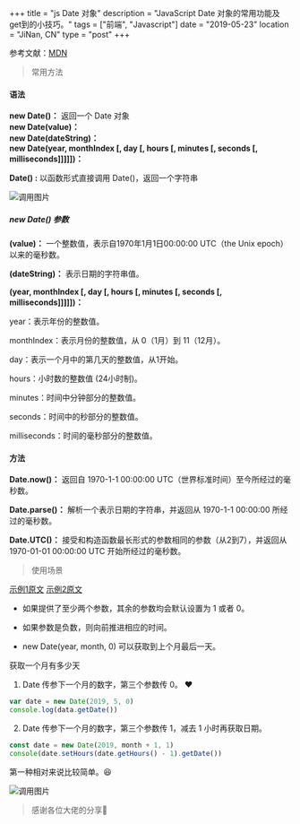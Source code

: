 +++
title = "js Date 对象"
description = "JavaScript Date 对象的常用功能及get到的小技巧。"
tags = ["前端", "Javascript"]
date = "2019-05-23"
location = "JiNan, CN"
type = "post"
+++

参考文献：[MDN](https://developer.mozilla.org/zh-CN/docs/Web/JavaScript/Reference/Global_Objects/Date)

> 常用方法

#### 语法

**new Date()：** 返回一个 Date 对象<br>
**new Date(value)：**<br>
**new Date(dateString)：**<br>
**new Date(year, monthIndex [, day [, hours [, minutes [, seconds [, milliseconds]]]]])：**<br>

**Date() :** 以函数形式直接调用 Date()，返回一个字符串

![调用图片](/img/0522-ss-func1.png)

##### new Date() 参数

**(value)：** 一个整数值，表示自1970年1月1日00:00:00 UTC（the Unix epoch）以来的毫秒数。<br>

**(dateString)：** 表示日期的字符串值。<br>

**(year, monthIndex [, day [, hours [, minutes [, seconds [, milliseconds]]]]])：**<br>

year：表示年份的整数值。

monthIndex：表示月份的整数值，从 0（1月）到 11（12月）。

day：表示一个月中的第几天的整数值，从1开始。

hours：小时数的整数值 (24小时制)。

minutes：时间中分钟部分的整数值。

seconds：时间中的秒部分的整数值。

milliseconds：时间的毫秒部分的整数值。

#### 方法

**Date.now()：** 返回自 1970-1-1 00:00:00  UTC（世界标准时间）至今所经过的毫秒数。

**Date.parse()：** 解析一个表示日期的字符串，并返回从 1970-1-1 00:00:00 所经过的毫秒数。

**Date.UTC()：** 接受和构造函数最长形式的参数相同的参数（从2到7），并返回从 1970-01-01 00:00:00 UTC 开始所经过的毫秒数。

> 使用场景

[示例1原文](http://www.alloyteam.com/2016/05/date-object/)
[示例2原文](https://www.jianshu.com/p/b4d058518575)

* 如果提供了至少两个参数，其余的参数均会默认设置为 1 或者 0。

* 如果参数是负数，则向前推进相应的时间。

* new Date(year, month, 0) 可以获取到上个月最后一天。

获取一个月有多少天

1. Date 传参下一个月的数字，第三个参数传 0。 ❤️

```javascript
var date = new Date(2019, 5, 0)
console.log(data.getDate())
```

2. Date 传参下一个月的数字，第三个参数传 1，减去 1 小时再获取日期。

```javascript
const date = new Date(2019, month + 1, 1)
console(date.setHours(date.getHours() - 1).getDate())
```

第一种相对来说比较简单。😆

![调用图片](/img/0522-ss-tip1.jpg)

> 感谢各位大佬的分享🤣